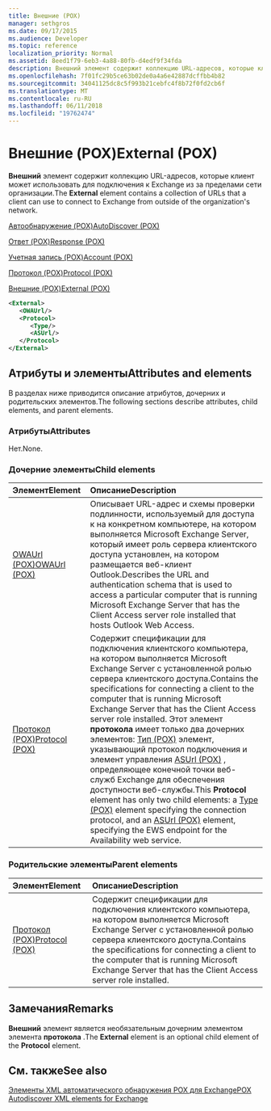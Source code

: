 ```yaml
---
title: Внешние (POX)
manager: sethgros
ms.date: 09/17/2015
ms.audience: Developer
ms.topic: reference
localization_priority: Normal
ms.assetid: 8eed1f79-6eb3-4a88-80fb-d4edf9f34fda
description: Внешний элемент содержит коллекцию URL-адресов, которые клиент может использовать для подключения к Exchange из за пределами сети организации.
ms.openlocfilehash: 7f01fc29b5ce63b02de0a4a6e42887dcffbb4b82
ms.sourcegitcommit: 34041125dc8c5f993b21cebfc4f8b72f0fd2cb6f
ms.translationtype: MT
ms.contentlocale: ru-RU
ms.lasthandoff: 06/11/2018
ms.locfileid: "19762474"
---
```

# <a name="external-pox"></a><span data-ttu-id="76248-103">Внешние (POX)</span><span class="sxs-lookup"><span data-stu-id="76248-103">External (POX)</span></span>

<span data-ttu-id="76248-104">**Внешний** элемент содержит коллекцию URL-адресов, которые клиент может использовать для подключения к Exchange из за пределами сети организации.</span><span class="sxs-lookup"><span data-stu-id="76248-104">The **External** element contains a collection of URLs that a client can use to connect to Exchange from outside of the organization's network.</span></span> 
  
[<span data-ttu-id="76248-105">Автообнаружение (POX)</span><span class="sxs-lookup"><span data-stu-id="76248-105">AutoDiscover (POX)</span></span>](autodiscover-pox.md)
  
[<span data-ttu-id="76248-106">Ответ (POX)</span><span class="sxs-lookup"><span data-stu-id="76248-106">Response (POX)</span></span>](response-pox.md)
  
[<span data-ttu-id="76248-107">Учетная запись (POX)</span><span class="sxs-lookup"><span data-stu-id="76248-107">Account (POX)</span></span>](account-pox.md)
  
[<span data-ttu-id="76248-108">Протокол (POX)</span><span class="sxs-lookup"><span data-stu-id="76248-108">Protocol (POX)</span></span>](protocol-pox.md)
  
[<span data-ttu-id="76248-109">Внешние (POX)</span><span class="sxs-lookup"><span data-stu-id="76248-109">External (POX)</span></span>](external-pox.md)
  
```XML
<External>
   <OWAUrl/>
   <Protocol>
      <Type/>
      <ASUrl/>
   </Protocol>
</External>

```

## <a name="attributes-and-elements"></a><span data-ttu-id="76248-110">Атрибуты и элементы</span><span class="sxs-lookup"><span data-stu-id="76248-110">Attributes and elements</span></span>

<span data-ttu-id="76248-111">В разделах ниже приводится описание атрибутов, дочерних и родительских элементов.</span><span class="sxs-lookup"><span data-stu-id="76248-111">The following sections describe attributes, child elements, and parent elements.</span></span>
  
### <a name="attributes"></a><span data-ttu-id="76248-112">Атрибуты</span><span class="sxs-lookup"><span data-stu-id="76248-112">Attributes</span></span>

<span data-ttu-id="76248-113">Нет.</span><span class="sxs-lookup"><span data-stu-id="76248-113">None.</span></span>
  
### <a name="child-elements"></a><span data-ttu-id="76248-114">Дочерние элементы</span><span class="sxs-lookup"><span data-stu-id="76248-114">Child elements</span></span>

|<span data-ttu-id="76248-115">**Элемент**</span><span class="sxs-lookup"><span data-stu-id="76248-115">**Element**</span></span>|<span data-ttu-id="76248-116">**Описание**</span><span class="sxs-lookup"><span data-stu-id="76248-116">**Description**</span></span>|
|:-----|:-----|
|[<span data-ttu-id="76248-117">OWAUrl (POX)</span><span class="sxs-lookup"><span data-stu-id="76248-117">OWAUrl (POX)</span></span>](owaurl-pox.md) <br/> |<span data-ttu-id="76248-118">Описывает URL-адрес и схемы проверки подлинности, используемый для доступа к на конкретном компьютере, на котором выполняется Microsoft Exchange Server, который имеет роль сервера клиентского доступа установлен, на котором размещается веб-клиент Outlook.</span><span class="sxs-lookup"><span data-stu-id="76248-118">Describes the URL and authentication schema that is used to access a particular computer that is running Microsoft Exchange Server that has the Client Access server role installed that hosts Outlook Web Access.</span></span>  <br/> |
|[<span data-ttu-id="76248-119">Протокол (POX)</span><span class="sxs-lookup"><span data-stu-id="76248-119">Protocol (POX)</span></span>](protocol-pox.md) <br/> |<span data-ttu-id="76248-120">Содержит спецификации для подключения клиентского компьютера, на котором выполняется Microsoft Exchange Server с установленной ролью сервера клиентского доступа.</span><span class="sxs-lookup"><span data-stu-id="76248-120">Contains the specifications for connecting a client to the computer that is running Microsoft Exchange Server that has the Client Access server role installed.</span></span> <span data-ttu-id="76248-121">Этот элемент **протокола** имеет только два дочерних элементов: [Тип (POX)](type-pox.md) элемент, указывающий протокол подключения и элемент управления [ASUrl (POX)](asurl-pox.md) , определяющее конечной точки веб-служб Exchange для обеспечения доступности веб-службы.</span><span class="sxs-lookup"><span data-stu-id="76248-121">This **Protocol** element has only two child elements: a [Type (POX)](type-pox.md) element specifying the connection protocol, and an [ASUrl (POX)](asurl-pox.md) element, specifying the EWS endpoint for the Availability web service.</span></span>  <br/> |
   
### <a name="parent-elements"></a><span data-ttu-id="76248-122">Родительские элементы</span><span class="sxs-lookup"><span data-stu-id="76248-122">Parent elements</span></span>

|<span data-ttu-id="76248-123">**Элемент**</span><span class="sxs-lookup"><span data-stu-id="76248-123">**Element**</span></span>|<span data-ttu-id="76248-124">**Описание**</span><span class="sxs-lookup"><span data-stu-id="76248-124">**Description**</span></span>|
|:-----|:-----|
|[<span data-ttu-id="76248-125">Протокол (POX)</span><span class="sxs-lookup"><span data-stu-id="76248-125">Protocol (POX)</span></span>](protocol-pox.md) <br/> |<span data-ttu-id="76248-126">Содержит спецификации для подключения клиентского компьютера, на котором выполняется Microsoft Exchange Server с установленной ролью сервера клиентского доступа.</span><span class="sxs-lookup"><span data-stu-id="76248-126">Contains the specifications for connecting a client to the computer that is running Microsoft Exchange Server that has the Client Access server role installed.</span></span>  <br/> |
   
## <a name="remarks"></a><span data-ttu-id="76248-127">Замечания</span><span class="sxs-lookup"><span data-stu-id="76248-127">Remarks</span></span>

<span data-ttu-id="76248-128">**Внешний** элемент является необязательным дочерним элементом элемента **протокола** .</span><span class="sxs-lookup"><span data-stu-id="76248-128">The **External** element is an optional child element of the **Protocol** element.</span></span> 
  
## <a name="see-also"></a><span data-ttu-id="76248-129">См. также</span><span class="sxs-lookup"><span data-stu-id="76248-129">See also</span></span>



[<span data-ttu-id="76248-130">Элементы XML автоматического обнаружения POX для Exchange</span><span class="sxs-lookup"><span data-stu-id="76248-130">POX Autodiscover XML elements for Exchange</span></span>](pox-autodiscover-xml-elements-for-exchange.md)


